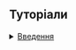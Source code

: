 <!--
## Концепції

<details>
  <summary><a href="./concept/">
    ...
  </a></summary>
    ...
</details>
-->


## Туторіали

<details>
  <summary><a href="./tutorial/Introduction.md">
    Введення
  </a></summary>
    В даній статті виконується огляд концепції матриці та його форматів задання.
</details>


